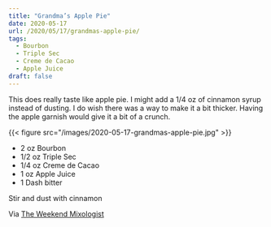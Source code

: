 ```yaml
---
title: "Grandma’s Apple Pie"
date: 2020-05-17
url: /2020/05/17/grandmas-apple-pie/
tags:
  - Bourbon
  - Triple Sec
  - Creme de Cacao
  - Apple Juice
draft: false
---
```


This does really taste like apple pie. I might add a 1/4 oz of cinnamon syrup instead of dusting. I do wish there was a way to make it a bit thicker. Having the apple garnish would give it a bit of a crunch.

{{< figure src="/images/2020-05-17-grandmas-apple-pie.jpg" >}}

* 2 oz Bourbon
* 1/2 oz Triple Sec
* 1/4 oz Creme de Cacao
* 1 oz Apple Juice
* 1 Dash bitter

Stir and dust with cinnamon

Via [The Weekend Mixologist](https://www.instagram.com/p/BegAy40HWvK)
